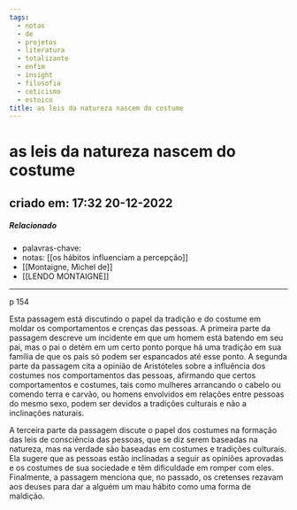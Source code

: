 ```yaml
---
tags:
  - notas
  - de
  - projetos
  - literatura
  - totalizante
  - enfim
  - insight
  - filosofia
  - ceticismo
  - estoico
title: as leis da natureza nascem do costume
---
```


# as leis da natureza nascem do costume

## criado em: 17:32 20-12-2022

##### Relacionado

- palavras-chave: 
- notas: [[os hábitos influenciam a percepção]]
- [[Montaigne, Michel de]]
- [[LENDO MONTAIGNE]]
---

p 154

Esta passagem está discutindo o papel da tradição e do costume em moldar os comportamentos e crenças das pessoas. A primeira parte da passagem descreve um incidente em que um homem está batendo em seu pai, mas o pai o detém em um certo ponto porque há uma tradição em sua família de que os pais só podem ser espancados até esse ponto. A segunda parte da passagem cita a opinião de Aristóteles sobre a influência dos costumes nos comportamentos das pessoas, afirmando que certos comportamentos e costumes, tais como mulheres arrancando o cabelo ou comendo terra e carvão, ou homens envolvidos em relações entre pessoas do mesmo sexo, podem ser devidos a tradições culturais e não a inclinações naturais.

A terceira parte da passagem discute o papel dos costumes na formação das leis de consciência das pessoas, que se diz serem baseadas na natureza, mas na verdade são baseadas em costumes e tradições culturais. Ela sugere que as pessoas estão inclinadas a seguir as opiniões aprovadas e os costumes de sua sociedade e têm dificuldade em romper com eles. Finalmente, a passagem menciona que, no passado, os cretenses rezavam aos deuses para dar a alguém um mau hábito como uma forma de maldição.
